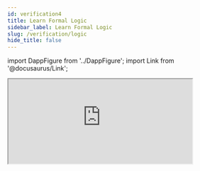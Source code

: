```yaml
---
id: verification4
title: Learn Formal Logic
sidebar_label: Learn Formal Logic
slug: /verification/logic
hide_title: false
---
```

import DappFigure from '../DappFigure';
import Link from '@docusaurus/Link';

<iframe id="inlineFrameExample"
    style={{ border: 'none' }}
    title="Inline Frame Example"
    width="415"
    height="190"
    src="https://app.edukera.com/?embed=true&theme=dark&lang=en&paper_hash=3325E89142B72944580F6E66D028046D7DEE44CE&print=false&mode=logic&s=eyJ0cm9waXNtIjoiZm9yd2FyZF9iYWNrd2FyZCIsICJ0aGVtZSI6ImRhcmsifQ%3D%3D">
</iframe>
